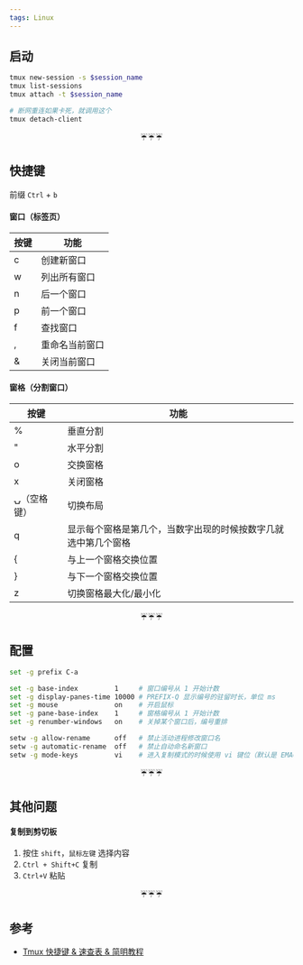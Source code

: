 ```yaml
---
tags: Linux
---
```


## 启动

```bash
tmux new-session -s $session_name
tmux list-sessions
tmux attach -t $session_name

# 断网重连如果卡死，就调用这个
tmux detach-client
```

<center>☔☔☔</center>

## 快捷键

前缀 `Ctrl` + `b`

#### 窗口（标签页）

| 按键 | 功能       |
| ---- | ---------- |
| c    | 创建新窗口 |
| w  | 列出所有窗口 |
| n |  后一个窗口|
| p |  前一个窗口 |
| f |  查找窗口 |
| , | 重命名当前窗口 |
| & | 关闭当前窗口 |

#### 窗格（分割窗口）

| 按键 | 功能       |
| ---- | ---------- |
| %  | 垂直分割 |
| " |  水平分割 |
| o |  交换窗格 |
| x |  关闭窗格 |
| ⍽（空格键） | 切换布局 |
| q | 显示每个窗格是第几个，当数字出现的时候按数字几就选中第几个窗格 |
| { | 与上一个窗格交换位置|
| }  | 与下一个窗格交换位置 |
| z | 切换窗格最大化/最小化 |


<center>☔☔☔</center>

## 配置

```bash
set -g prefix C-a

set -g base-index         1     # 窗口编号从 1 开始计数
set -g display-panes-time 10000 # PREFIX-Q 显示编号的驻留时长，单位 ms
set -g mouse              on    # 开启鼠标
set -g pane-base-index    1     # 窗格编号从 1 开始计数
set -g renumber-windows   on    # 关掉某个窗口后，编号重排

setw -g allow-rename      off   # 禁止活动进程修改窗口名
setw -g automatic-rename  off   # 禁止自动命名新窗口
setw -g mode-keys         vi    # 进入复制模式的时候使用 vi 键位（默认是 EMACS）

```

<center>☔☔☔</center>

## 其他问题

#### 复制到剪切板

1. 按住 `shift`，`鼠标左键` 选择内容
2. `Ctrl + Shift+C` 复制
3. `Ctrl+V` 粘贴

<center>☔☔☔</center>

## 参考

* [Tmux 快捷键 & 速查表 & 简明教程](https://gist.github.com/ryerh/14b7c24dfd623ef8edc7)